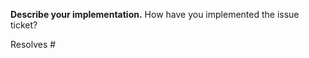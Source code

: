 <!-- You should **only** open a pull request for an existing issue -->
<!-- Use the following format for the pull request title: [#Issue number] Title -->

**Describe your implementation.** How have you implemented the issue ticket?

Resolves #
